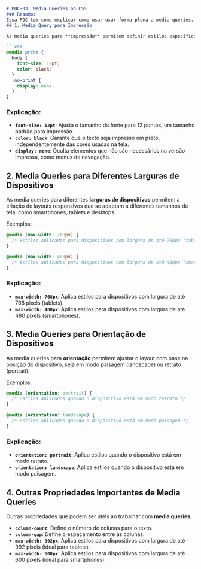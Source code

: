 ```markdown
# POC-03: Media Queries no CSS
### Resumo:
Essa POC tem como explicar como usar usar forma plena a media queries. Iremos explicar as funcionalidades principais da característca do CSS que é tão importante para navegabilidade em mobile. 
## 1. Media Query para Impressão

As media queries para **impressão** permitem definir estilos específicos que serão aplicados apenas quando a página for impressa. Isso garante que o conteúdo seja apresentado de forma clara e legível no papel.

```css
@media print {
  body {
    font-size: 12pt;
    color: black;
  }
  .no-print {
    display: none;
  }
}
```

### Explicação:
- **`font-size: 12pt`**: Ajusta o tamanho da fonte para 12 pontos, um tamanho padrão para impressão.
- **`color: black`**: Garante que o texto seja impresso em preto, independentemente das cores usadas na tela.
- **`display: none`**: Oculta elementos que não são necessários na versão impressa, como menus de navegação.

## 2. Media Queries para Diferentes Larguras de Dispositivos

As media queries para diferentes **larguras de dispositivos** permitem a criação de layouts responsivos que se adaptam a diferentes tamanhos de tela, como smartphones, tablets e desktops.

Exemplos:

```css
@media (max-width: 768px) {
  /* Estilos aplicados para dispositivos com largura de até 768px (tablets) */
}

@media (max-width: 480px) {
  /* Estilos aplicados para dispositivos com largura de até 480px (smartphones) */
}
```

### Explicação:
- **`max-width: 768px`**: Aplica estilos para dispositivos com largura de até 768 pixels (tablets).
- **`max-width: 480px`**: Aplica estilos para dispositivos com largura de até 480 pixels (smartphones).

## 3. Media Queries para Orientação de Dispositivos

As media queries para **orientação** permitem ajustar o layout com base na posição do dispositivo, seja em modo paisagem (landscape) ou retrato (portrait).

Exemplos:

```css
@media (orientation: portrait) {
  /* Estilos aplicados quando o dispositivo está em modo retrato */
}

@media (orientation: landscape) {
  /* Estilos aplicados quando o dispositivo está em modo paisagem */
}
```

### Explicação:
- **`orientation: portrait`**: Aplica estilos quando o dispositivo está em modo retrato.
- **`orientation: landscape`**: Aplica estilos quando o dispositivo está em modo paisagem.

## 4. Outras Propriedades Importantes de Media Queries

Outras propriedades que podem ser úteis ao trabalhar com **media queries**:

- **`column-count`**: Define o número de colunas para o texto.
- **`column-gap`**: Define o espaçamento entre as colunas.
- **`max-width: 992px`**: Aplica estilos para dispositivos com largura de até 992 pixels (ideal para tablets).
- **`max-width: 600px`**: Aplica estilos para dispositivos com largura de até 600 pixels (ideal para smartphones).

